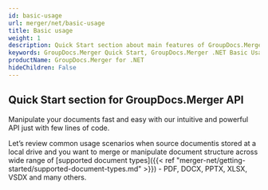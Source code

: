 ```yaml
---
id: basic-usage
url: merger/net/basic-usage
title: Basic usage
weight: 1
description: Quick Start section about main features of GroupDocs.Merger API, describes how to merge PDF, Word, Excel, PowerPoint documents with just couple lines of code.
keywords: GroupDocs.Merger Quick Start, GroupDocs.Merger .NET Basic Usage, GroupDocs.Merger Quick Start C#, GroupDocs.Merger Get Started
productName: GroupDocs.Merger for .NET
hideChildren: False
---
```

## Quick Start section for GroupDocs.Merger API

Manipulate your documents fast and easy with our intuitive and powerful API just with few lines of code.

Let’s review common usage scenarios when source documentis stored at a local drive and you want to merge or manipulate document structure across wide range of [supported document types]({{< ref "merger-net/getting-started/supported-document-types.md" >}}) - PDF, DOCX, PPTX, XLSX, VSDX and many others.
